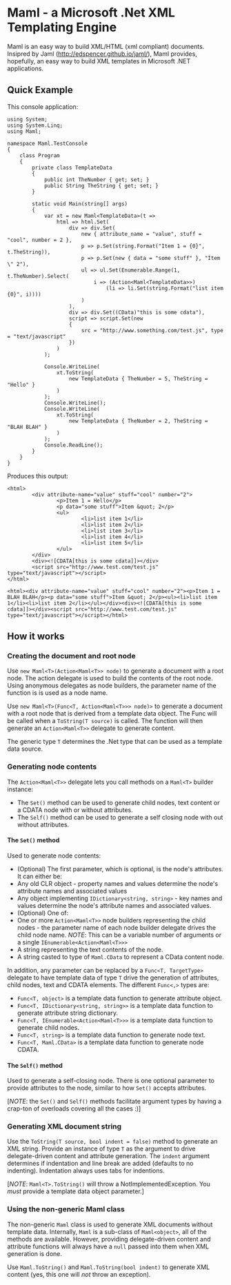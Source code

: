 # Maml - a Microsoft .Net XML Templating Engine
Maml is an easy way to build XML/HTML (xml compliant) documents.  Insipred by Jaml (http://edspencer.github.io/jaml/),
Maml provides, hopefully, an easy way to build XML templates in Microsoft .NET applications.

## Quick Example

This console application:
```
using System;
using System.Linq;
using Maml;

namespace Maml.TestConsole
{
    class Program
    {
        private class TemplateData
        {
            public int TheNumber { get; set; }
            public String TheString { get; set; }
        }

        static void Main(string[] args)
        {
            var xt = new Maml<TemplateData>(t => 
                html => html.Set(
                    div => div.Set(
                        new { attribute_name = "value", stuff = "cool", number = 2 },
                        p => p.Set(string.Format("Item 1 = {0}", t.TheString)),
                        p => p.Set(new { data = "some stuff" }, "Item \" 2"),
                        ul => ul.Set(Enumerable.Range(1, t.TheNumber).Select(
                            i => (Action<Maml<TemplateData>>) 
                                (li => li.Set(string.Format("list item {0}", i))))
                        )
                    ),
                    div => div.Set((CData)"this is some cdata"),
                    script => script.Set(new 
                    { 
                        src = "http://www.something.com/test.js", type = "text/javascript" 
                    })
                )
            );

            Console.WriteLine(
                xt.ToString(
                    new TemplateData { TheNumber = 5, TheString = "Hello" }
                )
            );
            Console.WriteLine();
            Console.WriteLine(
                xt.ToString(
                    new TemplateData { TheNumber = 2, TheString = "BLAH BLAH" }
                )
            );
            Console.ReadLine();
        }
    }
}
```

Produces this output:
```
<html>
        <div attribute-name="value" stuff="cool" number="2">
                <p>Item 1 = Hello</p>
                <p data="some stuff">Item &quot; 2</p>
                <ul>
                        <li>list item 1</li>
                        <li>list item 2</li>
                        <li>list item 3</li>
                        <li>list item 4</li>
                        <li>list item 5</li>
                </ul>
        </div>
        <div><![CDATA[this is some cdata]]></div>
        <script src="http://www.test.com/test.js" type="text/javascript"></script>
</html>

<html><div attribute-name="value" stuff="cool" number="2"><p>Item 1 = BLAH BLAH</p><p data="some stuff">Item &quot; 2</p><ul><li>list item 1</li><li>list item 2</li></ul></div><div><![CDATA[this is some cdata]]></div><script src="http://www.test.com/test.js" type="text/javascript"></script></html>
```

## How it works
### Creating the document and root node
Use `new Maml<T>(Action<Maml<T>> node)` to generate a document with a root node.  The action delegate is used 
to build the contents of the root node.  Using anonymous delegates as node builders, the parameter name of the function is
is used as a node name.

Use `new Maml<T>(Func<T, Action<Maml<T>>> node)>` to generate a document with a root node that is derived from a template 
data object.  The Func will be called when a `ToString(T source)` is called.  The function will then generate
an `Action<Maml<T>>` delegate to generate content.

The generic type `T` determines the .Net type that can be used as a template data source.

### Generating node contents
The `Action<Maml<T>>` delegate lets you call methods on a `Maml<T>` builder instance:

* The `Set()` method can be used to generate child nodes, text content or a CDATA node with or without attributes.
* The `Self()` method can be used to generate a self closing node with out without attributes.

#### The `Set()` method
Used to generate node contents:  

* (Optional) The first parameter, which is optional, is the node's attributes. It can either be:
 * Any old CLR object - property names and values determine the node's attribute names and associated values
 * Any object implementing `IDictionary<string, string>` - key names and values determine the node's 
   attribute names and associated values.
* (Optional) One of:
 * One or more `Action<Maml<T>>` node builders representing the child nodes - the parameter name of each node
   builder delegate drives the child node name.  *NOTE*: This can be a variable number of arguments or a single
   `IEnumerable<Action<Maml<T>>>`
 * A string representing the text contents of the node.
 * A string casted to type of `Maml.CData` to represent a CData content node.

In addition, any parameter can be replaced by a `Func<T, TargetType>` delegate to have template data of type `T`
drive the generation of attributes, child nodes, text and CDATA elements.  The different `Func<,>` types are:

* `Func<T, object>` is a template data function to generate attribute object.
* `Func<T, IDictionary<string, string>>` is a template data function to generate attribute string dictionary.
* `Func<T, IEnumerable<Action<Maml<T>>>` is a template data function to generate child nodes.
* `Func<T, string>` is a template data function to generate node text.
* `Func<T, Maml.CData>` is a template data function to generate node CDATA.

#### The `Self()` method
Used to generate a self-closing node.  There is one optional parameter to provide attributes to the node, similar
to how `Set()` accepts attributes.

[*NOTE*: the `Set()` and `Self()` methods facilitate argument types by having a crap-ton of overloads covering all the
cases :)]

### Generating XML document string
Use the `ToString(T source, bool indent = false)` method to generate an XML string.  Provide an instance of type `T` as the argument
to drive delegate-driven content and attribute generation.  The `indent` argument determines if indentation and line break are added
(defaults to no indenting).  Indentation always uses tabs for indentions.

[*NOTE*: `Maml<T>.ToString()` will throw a NotImplementedException.  You _must_ provide a template data object
parameter.]

### Using the non-generic Maml class
The non-generic `Maml` class is used to generate XML documents without template data.  Internally, `Maml` is
a sub-class of `Maml<object>`, all of the methods are available.  However, providing delegate-driven content
and attribute functions will always have a `null` passed into them when XML generation is done.

Use `Maml.ToString()` and `Maml.ToString(bool indent)` to generate XML content (yes, this one will _not_ throw an exception).
